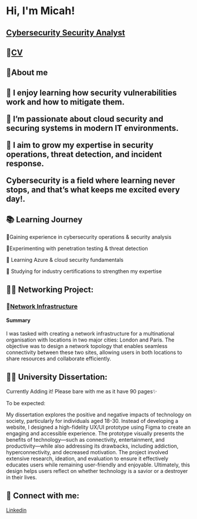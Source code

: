 <h1>Hi, I'm Micah! </h1>
<h2><a href="www.linkedin.com/in/micah-kate-saberola-72ba981a3">Cybersecurity Security Analyst</a></h2>
<h2>🌱<a href= "https://m0rningztar.github.io/micahportfolio/">CV</a></h2>
<h2>🚀About me<h2>
  
🔹 I enjoy learning how security vulnerabilities work and how to mitigate them.
  
🔹 I’m passionate about cloud security and securing systems in modern IT environments.

🔹 I aim to grow my expertise in security operations, threat detection, and incident response.

Cybersecurity is a field where learning never stops, and that’s what keeps me excited every day!.

<h2>📚 Learning Journey</h2>

🔹Gaining experience in cybersecurity operations & security analysis

🔹Experimenting with penetration testing & threat detection

🔹 Learning Azure & cloud security fundamentals

🔹 Studying for industry certifications to strengthen my expertise
  
<h2>👨‍💻 Networking Project:</h2>
<h3>🔭<a href= "https://github.com/M0rnIngzTar/Project1">Network Infrastructure</a></h3>
<h4>Summary</h4>
I was tasked with creating a network infrastructure for a multinational organisation with locations in two major cities: London and Paris. The objective was to design a network topology that enables seamless connectivity between these two sites, allowing users in both locations to share resources and collaborate efficiently.

<h2>👨‍💻 University Dissertation:</h2>
Currently Adding it! Please bare with me as it have 90 pages✨

To be expected:

My dissertation explores the positive and negative impacts of technology on society, particularly for individuals aged 18-30. Instead of developing a website, I designed a high-fidelity UX/UI prototype using Figma to create an engaging and accessible experience. The prototype visually presents the benefits of technology—such as connectivity, entertainment, and productivity—while also addressing its drawbacks, including addiction, hyperconnectivity, and decreased motivation. The project involved extensive research, ideation, and evaluation to ensure it effectively educates users while remaining user-friendly and enjoyable. Ultimately, this design helps users reflect on whether technology is a savior or a destroyer in their lives.

<h2> 🤳 Connect with me:</h2>
<a href="www.linkedin.com/in/micah-kate-saberola-72ba981a3"> Linkedin</a>

<!--
**joshmadakor1/joshmadakor1** is a ✨ _special_ ✨ repository because its `README.md` (this file) appears on your GitHub profile.

Here are some ideas to get you started:

- 🔭 I’m currently working on ...
- 🌱 I’m currently learning ...
- 👯 I’m looking to collaborate on ...
- 🤔 I’m looking for help with ...
- 💬 Ask me about ...
- 📫 How to reach me: ...
- 😄 Pronouns: ...
- ⚡ Fun fact: ...
-->
